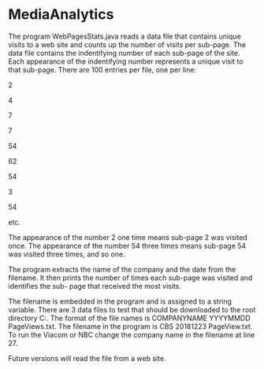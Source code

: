 # MediaAnalytics
The program WebPagesStats.java reads a data file that contains unique visits to a web site and counts up the number of visits
per sub-page. The data file contains the indentifying number of each sub-page of the site. Each appearance of the indentifying
number represents a unique visit to that sub-page. There are 100 entries per file, one per line:

2

4

7

7

54

62

54

3

54

etc.

The appearance of the number 2 one time means sub-page 2 was visited once. The appearance of the number 54 three times means
sub-page 54 was visited three times, and so one.

The program extracts the name of the company and the date from the filename. It then
prints the number of times each sub-page was visited and identifies the sub-
page that received the most visits.

The filename is embedded in the program and is assigned to a string variable. There are 3 data files to test that should be 
downloaded to the root directory C:\. The format of the file names is COMPANYNAME YYYYMMDD PageViews.txt. The filename in the program
is CBS 20181223 PageView.txt. To run the Viacom or NBC change the company name in the filename at line 27.

Future versions will read the file from a web site.
